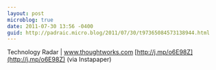 ```yaml
---
layout: post
microblog: true
date: 2011-07-30 13:56 -0400
guid: http://padraic.micro.blog/2011/07/30/t97365084573138944.html
---
```

Technology Radar | www.thoughtworks.com [http://j.mp/o6E98Z](http://j.mp/o6E98Z) (via Instapaper)
